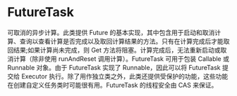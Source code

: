 # FutureTask
可取消的异步计算。此类提供 Future 的基本实现，其中包含用于启动和取消计算、查询以查看计算是否完成以及取回计算结果的方法。只有在计算完成后才能取回结果;如果计算尚未完成，则 Get 方法将阻塞。计算完成后，无法重新启动或取消计算（除非使用 runAndReset 调用计算）。FutureTask 可用于包装 Callable 或 Runnable 对象。由于 FutureTask 实现了 Runnable，因此可以将 FutureTask 提交给 Executor 执行。除了用作独立类之外，此类还提供受保护的功能，这些功能在创建自定义任务类时可能很有用。FutureTask 的线程安全由 CAS 来保证。


